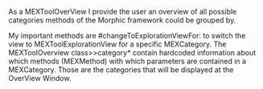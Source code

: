 As a MEXToolOverView I provide the user an overview of all possible categories methods of the Morphic framework could be grouped by.

My important methods are #changeToExplorationViewFor: to switch the view to MEXToolExplorationView for a specific MEXCategory. The MEXToolOverview class>>category* contain hardcoded information about which methods (MEXMethod) with which parameters are contained in a MEXCategory. Those are the categories that will be displayed at the OverView Window.